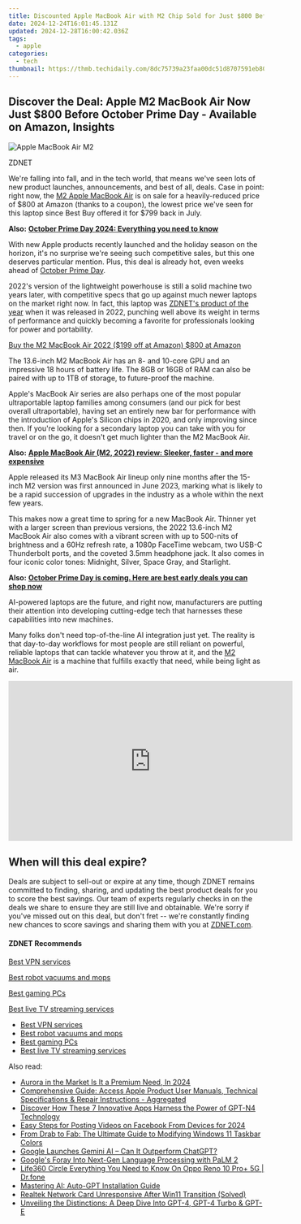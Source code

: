 ```yaml
---
title: Discounted Apple MacBook Air with M2 Chip Sold for Just $800 Before October Prime Day - Find Deals Now!
date: 2024-12-24T16:01:45.131Z
updated: 2024-12-28T16:00:42.036Z
tags:
  - apple
categories:
  - tech
thumbnail: https://thmb.techidaily.com/8dc75739a23faa00dc51d8707591eb801ba8ab3b385169c77c7289604800839b.jpg
---
```


## Discover the Deal: Apple M2 MacBook Air Now Just $800 Before October Prime Day - Available on Amazon, Insights

![Apple MacBook Air M2](https://www.zdnet.com/a/img/resize/b81dfe1bc5ab4d73746aef0f93c8657accb9c8e5/2023/07/26/64d64d3d-0afb-46db-b625-0234f945aa8a/apple-macbook-air-m2.jpg?auto=webp&width=1280)

ZDNET

We're falling into fall, and in the tech world, that means we've seen lots of new product launches, announcements, and best of all, deals. Case in point: right now, the [M2 Apple MacBook Air](https://buy.geni.us/Proxy.ashx?TSID=368250&GR%5FURL=https%3A%2F%2Fwww.amazon.com%2F2022-Apple-MacBook-Laptop-chip%2Fdp%2FB0B3C2R8MP%3Ftag%3Dzd-buy-button-20%26ascsubtag%3D%5F%5FCOM%5FCLICK%5FID%5F%5F%7Cc29ebbda-99dd-4505-b503-7802d6019c7c%7Cdtp&dtb=1) is on sale for a heavily-reduced price of $800 at Amazon (thanks to a coupon), the lowest price we've seen for this laptop since Best Buy offered it for $799 back in July. 

**Also:** [**October Prime Day 2024: Everything you need to know**](https://www.zdnet.com/home-and-office/october-prime-day-2024-amazon-just-announced-the-official-dates/)

With new Apple products recently launched and the holiday season on the horizon, it's no surprise we're seeing such competitive sales, but this one deserves particular mention. Plus, this deal is already hot, even weeks ahead of [October Prime Day](https://www.zdnet.com/home-and-office/october-prime-day-2024-amazon-just-announced-the-official-dates/). 

2022's version of the lightweight powerhouse is still a solid machine two years later, with competitive specs that go up against much newer laptops on the market right now. In fact, this laptop was [ZDNET's product of the year](https://www.zdnet.com/article/m2-macbook-air-zdnets-product-of-the-year/) when it was released in 2022, punching well above its weight in terms of performance and quickly becoming a favorite for professionals looking for power and portability. 

[Buy the M2 MacBook Air 2022 ($199 off at Amazon) $800 at Amazon](https://buy.geni.us/Proxy.ashx?TSID=368250&GR%5FURL=https%3A%2F%2Fwww.amazon.com%2F2022-Apple-MacBook-Laptop-chip%2Fdp%2FB0B3C2R8MP%3Ftag%3Dzd-buy-button-20%26ascsubtag%3D%5F%5FCOM%5FCLICK%5FID%5F%5F%7Cc29ebbda-99dd-4505-b503-7802d6019c7c%7Cdtp&dtb=1)

The 13.6-inch M2 MacBook Air has an 8- and 10-core GPU and an impressive 18 hours of battery life. The 8GB or 16GB of RAM can also be paired with up to 1TB of storage, to future-proof the machine. 

Apple's MacBook Air series are also perhaps one of the most popular ultraportable laptop families among consumers (and our pick for best overall ultraportable), having set an entirely new bar for performance with the introduction of Apple's Silicon chips in 2020, and only improving since then. If you're looking for a secondary laptop you can take with you for travel or on the go, it doesn't get much lighter than the M2 MacBook Air. 

**Also:** [**Apple MacBook Air (M2, 2022) review: Sleeker, faster - and more expensive**](https://www.zdnet.com/article/apple-macbook-air-m2-2022-review/)

Apple released its M3 MacBook Air lineup only nine months after the 15-inch M2 version was first announced in June 2023, marking what is likely to be a rapid succession of upgrades in the industry as a whole within the next few years. 

This makes now a great time to spring for a new MacBook Air. Thinner yet with a larger screen than previous versions, the 2022 13.6-inch M2 MacBook Air also comes with a vibrant screen with up to 500-nits of brightness and a 60Hz refresh rate, a 1080p FaceTime webcam, two USB-C Thunderbolt ports, and the coveted 3.5mm headphone jack. It also comes in four iconic color tones: Midnight, Silver, Space Gray, and Starlight. 

**Also:** [**October Prime Day is coming. Here are best early deals you can shop now**](https://www.zdnet.com/article/best-early-october-prime-day-deals-2024/)

AI-powered laptops are the future, and right now, manufacturers are putting their attention into developing cutting-edge tech that harnesses these capabilities into new machines.

Many folks don't need top-of-the-line AI integration just yet. The reality is that day-to-day workflows for most people are still reliant on powerful, reliable laptops that can tackle whatever you throw at it, and the [M2 MacBook Air](https://buy.geni.us/Proxy.ashx?TSID=368250&GR%5FURL=https%3A%2F%2Fwww.amazon.com%2F2022-Apple-MacBook-Laptop-chip%2Fdp%2FB0B3C2R8MP%3Ftag%3Dzd-buy-button-20%26ascsubtag%3D%5F%5FCOM%5FCLICK%5FID%5F%5F%7Cc29ebbda-99dd-4505-b503-7802d6019c7c%7Cdtp&dtb=1) is a machine that fulfills exactly that need, while being light as air. 

<!-- affiliate ads begin -->
<iframe width="560" height="315" src="https://www.youtube.com/embed/RJNYTGHVlLc?si=heERQcpMi77lqToE" title="YouTube video player" frameborder="0" allow="accelerometer; autoplay; clipboard-write; encrypted-media; gyroscope; picture-in-picture; web-share" referrerpolicy="strict-origin-when-cross-origin" allowfullscreen></iframe>
<!-- affiliate ads end -->

## When will this deal expire?

Deals are subject to sell-out or expire at any time, though ZDNET remains committed to finding, sharing, and updating the best product deals for you to score the best savings. Our team of experts regularly checks in on the deals we share to ensure they are still live and obtainable. We're sorry if you've missed out on this deal, but don't fret -- we're constantly finding new chances to score savings and sharing them with you at [ZDNET.com](https://www.zdnet.com/). 

#### **ZDNET** Recommends

[Best VPN services](https://www.zdnet.com/article/best-vpn/ "Best VPN services")

[Best robot vacuums and mops](https://www.zdnet.com/article/best-robot-vacuum-mop/ "Best robot vacuums and mops")

[Best gaming PCs](https://www.zdnet.com/article/best-gaming-pc/ "Best gaming PCs")

[Best live TV streaming services](https://www.zdnet.com/article/best-live-tv-streaming-service/ "Best live TV streaming services")

* [Best VPN services](https://www.zdnet.com/article/best-vpn/ "Best VPN services")
* [Best robot vacuums and mops](https://www.zdnet.com/article/best-robot-vacuum-mop/ "Best robot vacuums and mops")
* [Best gaming PCs](https://www.zdnet.com/article/best-gaming-pc/ "Best gaming PCs")
* [Best live TV streaming services](https://www.zdnet.com/article/best-live-tv-streaming-service/ "Best live TV streaming services")

<ins class="adsbygoogle"
     style="display:block"
     data-ad-format="autorelaxed"
     data-ad-client="ca-pub-7571918770474297"
     data-ad-slot="1223367746"></ins>

<ins class="adsbygoogle"
     style="display:block"
     data-ad-client="ca-pub-7571918770474297"
     data-ad-slot="8358498916"
     data-ad-format="auto"
     data-full-width-responsive="true"></ins>

<span class="atpl-alsoreadstyle">Also read:</span>
<div><ul>
<li><a href="https://extra-information.techidaily.com/aurora-in-the-market-is-it-a-premium-need-in-2024/"><u>Aurora in the Market Is It a Premium Need, In 2024</u></a></li>
<li><a href="https://technical-tips.techidaily.com/comprehensive-guide-access-apple-product-user-manuals-technical-specifications-and-repair-instructions-aggregated/"><u>Comprehensive Guide: Access Apple Product User Manuals, Technical Specifications & Repair Instructions - Aggregated</u></a></li>
<li><a href="https://tech-haven.techidaily.com/discover-how-these-7-innovative-apps-harness-the-power-of-gpt-n4-technology/"><u>Discover How These 7 Innovative Apps Harness the Power of GPT-N4 Technology</u></a></li>
<li><a href="https://facebook-video-recording.techidaily.com/easy-steps-for-posting-videos-on-facebook-from-devices-for-2024/"><u>Easy Steps for Posting Videos on Facebook From Devices for 2024</u></a></li>
<li><a href="https://technical-tips.techidaily.com/from-drab-to-fab-the-ultimate-guide-to-modifying-windows-11-taskbar-colors/"><u>From Drab to Fab: The Ultimate Guide to Modifying Windows 11 Taskbar Colors</u></a></li>
<li><a href="https://tech-haven.techidaily.com/google-launches-gemini-ai-can-it-outperform-chatgpt/"><u>Google Launches Gemini AI – Can It Outperform ChatGPT?</u></a></li>
<li><a href="https://tech-haven.techidaily.com/googles-foray-into-next-gen-language-processing-with-palm-2/"><u>Google's Foray Into Next-Gen Language Processing with PaLM 2</u></a></li>
<li><a href="https://fake-location.techidaily.com/life360-circle-everything-you-need-to-know-on-oppo-reno-10-proplus-5g-drfone-by-drfone-virtual-android/"><u>Life360 Circle Everything You Need to Know On Oppo Reno 10 Pro+ 5G | Dr.fone</u></a></li>
<li><a href="https://tech-haven.techidaily.com/mastering-ai-auto-gpt-installation-guide/"><u>Mastering AI: Auto-GPT Installation Guide</u></a></li>
<li><a href="https://driver-error.techidaily.com/realtek-network-card-unresponsive-after-win11-transition-solved/"><u>Realtek Network Card Unresponsive After Win11 Transition (Solved)</u></a></li>
<li><a href="https://tech-haven.techidaily.com/unveiling-the-distinctions-a-deep-dive-into-gpt-4-gpt-4-turbo-and-gpt-e/"><u>Unveiling the Distinctions: A Deep Dive Into GPT-4, GPT-4 Turbo & GPT-E</u></a></li>
</ul></div>

